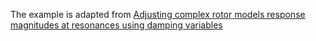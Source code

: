 The example is adapted from [Adjusting complex rotor models response magnitudes at resonances using damping variables](https://virtual.oxfordabstracts.com/event/4971/submission/2)

